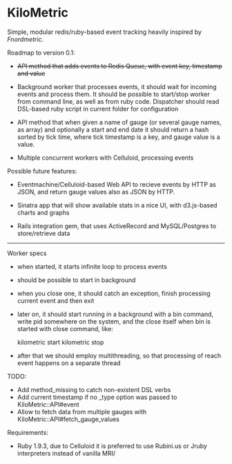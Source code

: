 # KiloMetric

Simple, modular redis/ruby-based event tracking heavily inspired by _Fnordmetric_.

Roadmap to version 0.1:

- ~~API method that adds events to Redis Queue, with event key, timestamp and value~~

- Background worker that processes events, it should wait for incoming events and process them. It should be possible to start/stop worker from command line, as well as from ruby code. Dispatcher should read DSL-based ruby script in current folder for configuration

- API method that when given a name of gauge (or several gauge names, as array) and optionally a start and end date it should return a hash sorted by tick time, where tick timestamp is a key, and gauge value is a value.

- Multiple concurrent workers with Celluloid, processing events

Possible future features:

- Eventmachine/Celluloid-based Web API to recieve events by HTTP as JSON, and return gauge values also as JSON by HTTP.

- Sinatra app that will show available stats in a nice UI, with d3.js-based charts and graphs

- Rails integration gem, that uses ActiveRecord and MySQL/Postgres to store/retrieve data

---

Worker specs

- when started, it starts infinite loop to process events
- should be possible to start in background
- when you close one, it should catch an exception, finish processing current event and then exit
- later on, it should start running in a background with a bin command, write pid somewhere on the system,
  and the close itself when bin is started with close command, like:

  kilometric start
  kilometric stop

- after that we should employ multithreading, so that processing of reach event happens on a separate thread

TODO:

- Add method_missing to catch non-existent DSL verbs
- Add current timestamp if no _type option was passed to KiloMetric::API#event
- Allow to fetch data from multiple gauges with KiloMetric::API#fetch_gauge_values

Requirements:

- Ruby 1.9.3, due to Celluloid it is preferred to use Rubini.us or Jruby interpreters instead of vanilla MRI/ 